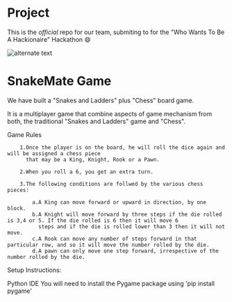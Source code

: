  # Project

This is the *official* repo for our team, submiting to for the "Who Wants To Be A Hackionaire" Hackathon :smile:

![alternate text](https://www.techiedelight.com/wp-content/uploads/2016/11/Snakes-And-Ladders-Problem.jpg)

 # SnakeMate Game
  
 We have built a "Snakes and Ladders" plus "Chess" board game.
 
 It is a multiplayer game that combine aspects of game mechanism from both, the traditional "Snakes and Ladders" game and "Chess".
 
  Game Rules
        
        1.Once the player is on the board, he will roll the dice again and will be assigned a chess piece 
          that may be a King, Knight, Rook or a Pawn.
          
        2.When you roll a 6, you get an extra turn.
          
        3.The following conditions are follwed by the various chess pieces:
            
            a.A King can move forward or upward in direction, by one block. 
            b.A Knight will move forward by three steps if the die rolled is 3,4 or 5. If the die rolled is 6 then it will move 6
              steps and if the die is rolled lower than 3 then it will not move. 
            c.A Rook can move any number of steps forward in that particular row, and so it will move the number rolled by the die.
            d.A pawn can only move one step forward, irrespective of the number rolled by the die.
            
 Setup Instructions:

Python IDE
You will need to install the Pygame package using 'pip install pygame'  
